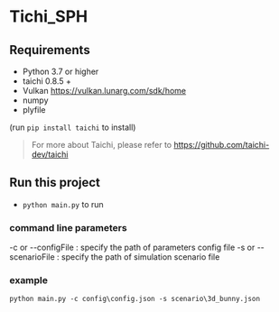 # Tichi_SPH

## Requirements

* Python 3.7 or higher
* taichi 0.8.5 +
* Vulkan https://vulkan.lunarg.com/sdk/home
* numpy 
* plyfile

(run `pip install taichi` to install)
> For more about Taichi, please refer to https://github.com/taichi-dev/taichi

## Run this project
* `python main.py` to run
### command line parameters
-c <configFile> or --configFile <configFile>: specify the path of parameters config file
-s <scenarioFile> or --scenarioFile <scenarioFile>: specify the path of simulation scenario file
### example
```
python main.py -c config\config.json -s scenario\3d_bunny.json
```